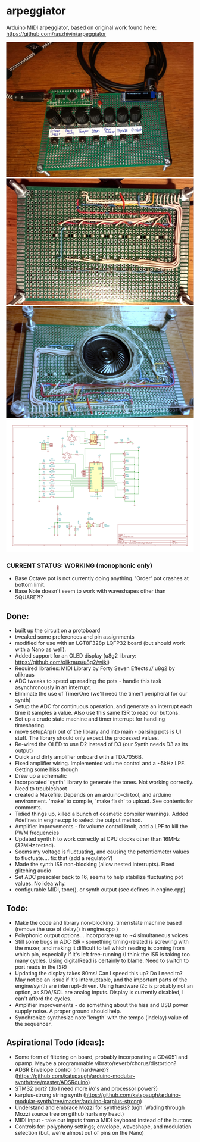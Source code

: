 # arpeggiator
Arduino MIDI arpeggiator, based on original work found here: https://github.com/raszhivin/arpeggiator

![Prototype](20201110_152001.jpg?raw=true "Prototype")
![Prototype Back](20201114_165149.jpg?raw=true "Back Side")
![Prototype Speaker](20201117_184812.jpg?raw=true "with speaker") 
![Schematic](arpeggiator.png?raw=true "Schematic")

### CURRENT STATUS: WORKING (monophonic only)
- Base Octave pot is not currently doing anything. 'Order' pot crashes at bottom limit.
- Base Note doesn't seem to work with waveshapes other than SQUARE?!?

## Done:
- built up the circuit on a protoboard
- tweaked some preferences and pin assignments
- modified for use with an LGT8F328p LQFP32 board (but should work with a Nano as well). 
- Added support for an OLED display (u8g2 library: https://github.com/olikraus/u8g2/wiki)
- Required libraries: MIDI Library by Forty Seven Effects // u8g2 by olikraus
- ADC tweaks to speed up reading the pots - handle this task asynchronously in an interrupt.
- Eliminate the use of TimerOne (we'll need the timer1 peripheral for our synth)
- Setup the ADC for continuous operation, and generate an interrupt each time it samples a value. Also use this same ISR to read our buttons.
- Set up a crude state machine and timer interrupt for handling timesharing. 
- move setupArp() out of the library and into main - parsing pots is UI stuff. The library should only expect the processed values.
- Re-wired the OLED to use D2 instead of D3 (our Synth needs D3 as its output)
- Quick and dirty amplifier onboard with a TDA7056B.
- Fixed amplifier wiring. Implemented volume control and a ~5kHz LPF. Getting some hiss though
- Drew up a schematic
- Incorporated 'synth' library to generate the tones. Not working correctly. Need to troubleshoot
- created a Makefile. Depends on an arduino-cli tool, and arduino environment. 'make' to compile, 'make flash' to upload. See contents for comments.
- Tidied things up, killed a bunch of cosmetic compiler warnings. Added #defines in engine.cpp to select the output method.
- Amplifier improvements - fix volume control knob, add a LPF to kill the PWM frequencies
- Updated synth.h to work correctly at CPU clocks other than 16MHz (32MHz tested).
- Seems my voltage is fluctuating, and causing the potentiometer values to fluctuate.... fix that (add a regulator?)
- Made the synth ISR non-blocking (allow nested interrupts). Fixed glitching audio
- Set ADC prescaler back to 16, seems to help stabilize fluctuating pot values. No idea why.
- configurable MIDI, tone(), or synth output (see defines in engine.cpp)

## Todo:
- Make the code and library non-blocking, timer/state machine based (remove the use of delay() in engine.cpp )
- Polyphonic output options... incorporate up to ~4 simultaneous voices
- Still some bugs in ADC ISR - something timing-related is screwing with the muxer, and making it difficult to tell which reading is coming from which pin, especially if it's left free-running (I think the ISR is taking too many cycles. Using digitalRead is certainly to blame. Need to switch to port reads in the ISR)
- Updating the display takes 80ms! Can I speed this up? Do I need to? May not be an issue if it's interruptable, and the important parts of the engine/synth are interrupt-driven. Using hardware i2c is probably not an option, as SDA/SCL are analog inputs. Display is currently disabled, I can't afford the cycles.
- Amplifier improvements - do something about the hiss and USB power supply noise. A proper ground should help.
- Synchronize synthesize note 'length' with the tempo (indelay) value of the sequencer.

## Aspirational Todo (ideas):
- Some form of filtering on board, probably incorporating a CD4051 and opamp. Maybe a programmable vibrato/reverb/chorus/distortion?
- ADSR Envelope control (in hardware)? (https://github.com/katspaugh/arduino-modular-synth/tree/master/ADSRduino)
- STM32 port? (do I need more i/o's and processor power?)
- karplus-strong string synth (https://github.com/katspaugh/arduino-modular-synth/tree/master/arduino-karplus-strong)
- Understand and embrace Mozzi for synthesis? (ugh. Wading through Mozzi source tree on github hurts my head.)
- MIDI input - take our inputs from a MIDI keyboard instead of the buttons
- Controls for: polyphony settings; envelope, waveshape, and modulation selection (but, we're almost out of pins on the Nano)
